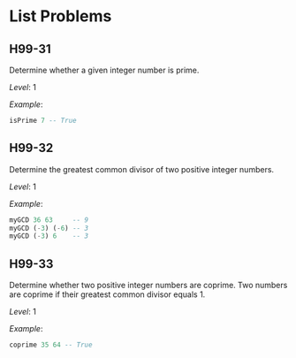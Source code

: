 # List Problems

## H99-31

Determine whether a given integer number is prime.

_Level_: 1

_Example_:

```haskell
isPrime 7 -- True
```

## H99-32

Determine the greatest common divisor of two positive integer numbers.

_Level_: 1

_Example_:

```haskell
myGCD 36 63     -- 9
myGCD (-3) (-6) -- 3
myGCD (-3) 6    -- 3
```

## H99-33

Determine whether two positive integer numbers are coprime. Two numbers are coprime if their greatest common divisor equals 1.

_Level_: 1

_Example_:

```haskell
coprime 35 64 -- True
```
